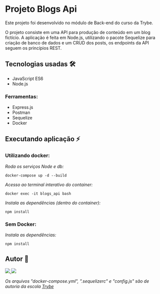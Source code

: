 # Projeto Blogs Api

Este projeto foi desenvolvido no módulo de Back-end do curso da Trybe.

O projeto consiste em uma API para produção de conteúdo em um blog fictício. A aplicação é feita em Node.js, utilizando o pacote Sequelize para criação de banco de dados e um CRUD dos posts, os endpoints da API seguem os princípios REST.

## Tecnologias usadas 🛠

- JavaScript ES6
- Node.js

### Ferramentas:

- Express.js
- Postman
- Sequelize
- Docker

## Executando aplicação ⚡️

### Utilizando docker:

<i>Roda os serviços Node e db:</i>

```
docker-compose up -d --build
```

<i>Acesso ao terminal interativo do container:</i>

```
docker exec -it blogs_api bash
```

<i>Instala as dependências (dentro do container):</i>

```
npm install
```

### Sem Docker:

<i>Instala as dependências:</i>

```
npm install
```

## Autor 👥

<a href="https://www.linkedin.com/in/marques-bruno/">
    <img src="https://img.shields.io/badge/linkedin-%230077B5.svg?&style=for-the-badge&logo=linkedin&logoColor=white" />
  </a>
  <a href="https://github.com/marqsbruno">
    <img src="https://img.shields.io/badge/github-%23121011.svg?style=for-the-badge&logo=github&logoColor=white" />
  </a>

<i>Os arquivos "docker-compose.yml", ".sequelizerc" e "config.js" são de autoria da escola [Trybe](https://github.com/betrybe)</i>
